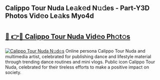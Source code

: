 ## Calippo Tour Nuda Le𝚊k𝚎d N𝚞𝚍es - Part-Y3D Photos Vid𝚎o Le𝚊ks Myo4d

# <h2><a href="http://fbd5qt.evod.top/?m=Calippo+Tour+Nuda">🔗 👉🔴 Calippo Tour Nuda Vid𝚎o Ph𝚘t𝚘s</a></h2>

[![Calippo Tour Nuda N𝚞d𝚎s](https://i.imgur.com/8V9OHl7.gif)](http://fbd5qt.evod.top/?m=Calippo+Tour+Nuda)
Online persona Calippo Tour Nuda and multimedia artist, celebrated for publishing dance and lifestyle material through trending dance routines and mini vlogs. Public icon Calippo Tour Nuda, celebrated for their tireless efforts to make a positive impact on society. 

